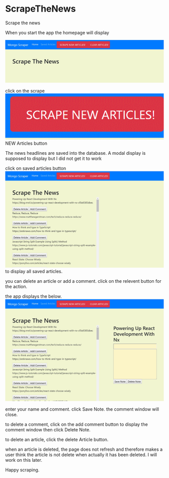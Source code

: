 # ScrapeTheNews
Scrape the news

When you start the app the homepage will display

 ![see home page ](/public/images/home.gif "scrape app")

 click on the scrape ![new scrape ](/public/images/scrape.gif "scrape app") NEW Articles button

The news headlines are saved into the database. A modal display is supposed to display but I did not get it to work

click on saved articles button ![saved ](/public/images/saved.gif "scrape app") to display all saved articles.

you can delete an article or add a comment. click on the relevent button for the action.

the app displays the below.
![saved ](/public/images/addcomment.gif "scrape app")

enter your name and comment. click Save Note. the comment window will close.

to delete a comment, click on the add comment button to display the comment window then click Delete Note.

to delete an article, click the delete Article button.

when an article is deleted, the page does not refresh and therefore makes a user think the article is not delete when actually it has been deleted. I will work on this later.

Happy scraping.